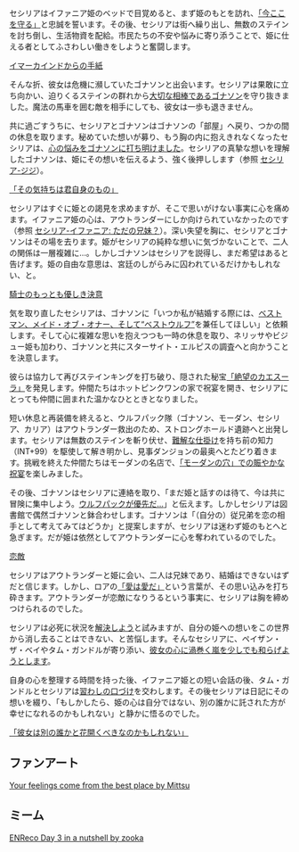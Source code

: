 <!-- title: セシリア・イマーカインド -->
<!-- status: 生存 -->

セシリアはイファニア姫のベッドで目覚めると、まず姫のもとを訪れ、[「今ここを守る」](https://www.youtube.com/watch?v=Icdii90_vSA&t=1090s)と忠誠を誓います。その後、セシリアは街へ繰り出し、無数のステインを討ち倒し、生活物資を配給。市民たちの不安や悩みに寄り添うことで、姫に仕える者としてふさわしい働きをしようと奮闘します。

[イマーカインドからの手紙](#embed:https://www.youtube.com/watch?v=Icdii90_vSA&t=2122s)

そんな折、彼女は危機に瀕していたゴナソンと出会います。セシリアは果敢に立ち向かい、迫りくるステインの群れから[大切な相棒であるゴナソン](https://www.youtube.com/watch?v=Icdii90_vSA&t=3608s)を守り抜きました。魔法の馬車を囲む敵を相手にしても、彼女は一歩も退きません。

共に過ごすうちに、セシリアとゴナソンはゴナソンの「部屋」へ戻り、つかの間の休息を取ります。秘めていた想いが募り、もう胸の内に抱えきれなくなったセシリアは、[心の悩みをゴナソンに打ち明けました](https://www.youtube.com/live/Icdii90_vSA?t=4770s)。セシリアの真摯な想いを理解したゴナソンは、姫にその想いを伝えるよう、強く後押しします（参照 [セシリア-ジジ](#edge:cecilia-gigi)）。

[「その気持ちは君自身のもの」](#embed:https://www.youtube.com/live/Icdii90_vSA?t=4843s)

セシリアはすぐに姫との謁見を求めますが、そこで思いがけない事実に心を痛めます。イファニア姫の心は、アウトランダーにしか向けられていなかったのです（参照 [セシリア-イファニア: ただの兄妹？](#edge:cecilia-iphania)）。深い失望を胸に、セシリアとゴナソンはその場を去ります。姫がセシリアの純粋な想いに気づかないことで、二人の関係は一層複雑に…。しかしゴナソンはセシリアを説得し、まだ希望はあると告げます。姫の自由な意思は、宮廷のしがらみに囚われているだけかもしれない、と。

[騎士のもっとも優しき決意](#embed:https://www.youtube.com/live/Icdii90_vSA?t=5430s)

気を取り直したセシリアは、ゴナソンに「いつか私が結婚する際には、[ベストマン、メイド・オブ・オナー、そして“ベストウルフ”](https://www.youtube.com/watch?v=Icdii90_vSA&t=5938s)を兼任してほしい」と依頼します。そして心に複雑な思いを抱えつつも一時の休息を取り、ネリッサやビジュー姫も加わり、ゴナソンと共にスターサイト・エルピスの調査へと向かうことを決意します。

彼らは協力して再びステインキングを打ち破り、隠された秘宝[「絶望のカエスーラ」](https://www.youtube.com/watch?v=Icdii90_vSA&t=10650s)を発見します。仲間たちはホットピンクワンの家で祝宴を開き、セシリアにとっても仲間に囲まれた温かなひとときとなりました。

短い休息と再装備を終えると、ウルフパック隊（ゴナソン、モーダン、セシリア、カリア）はアウトランダー救出のため、ストロングホールド遺跡へと出発します。セシリアは無数のステインを斬り伏せ、[難解な仕掛け](https://www.youtube.com/live/Icdii90_vSA?si=2MtGJDNGarHGSAuW&t=16129)を持ち前の知力（INT+99）を駆使して解き明かし、見事ダンジョンの最奥へとたどり着きます。挑戦を終えた仲間たちはモーダンの名店で、[「モーダンの穴」での賑やかな祝宴](https://www.youtube.com/live/Icdii90_vSA?t=17430s)を楽しみました。

その後、ゴナソンはセシリアに連絡を取り、「まだ姫と話すのは待て、今は共に冒険に集中しよう。[ウルフパックが優先だ…](https://www.youtube.com/live/Icdii90_vSA?si=_TcyB6TwuOqLVVYO&t=17714)」と伝えます。しかしセシリアは図書館で偶然ゴナソンと鉢合わせします。ゴナソンは「（自分の）従兄弟を恋の相手として考えてみてはどうか」と提案しますが、セシリアは迷わず姫のもとへと急ぎます。だが姫は依然としてアウトランダーに心を奪われているのでした。

[恋敵](#embed:https://www.youtube.com/live/Icdii90_vSA?t=18511s)

セシリアはアウトランダーと姫に会い、二人は兄妹であり、結婚はできないはずだと信じます。しかし、ロアの[「愛は愛だ」](https://www.youtube.com/live/Icdii90_vSA?t=19375s)という言葉が、その思い込みを打ち砕きます。アウトランダーが恋敵になりうるという事実に、セシリアは胸を締めつけられるのでした。

セシリアは必死に状況を[解決しよう](https://www.youtube.com/live/Icdii90_vSA?si=0cVW52wBSJBoDRwe&t=19554)と試みますが、自分の姫への想いをこの世界から消し去ることはできない、と苦悩します。そんなセシリアに、ペイザン・ザ・ベイやタム・ガンドルが寄り添い、[彼女の心に渦巻く嵐を少しでも和らげようとします](https://www.youtube.com/live/Icdii90_vSA?si=Z-WNC8IAZsHqyGHB)。

自身の心を整理する時間を持った後、イファニア姫との短い会話の後、タム・ガンドルとセシリアは[習わしの口づけ](https://www.youtube.com/watch?v=Icdii90_vSA&t=21964s)を交わします。その後セシリアは日記にその想いを綴り、「もしかしたら、姫の心は自分ではない、別の誰かに託された方が幸せになれるのかもしれない」と静かに悟るのでした。

[「彼女は別の誰かと花開くべきなのかもしれない」](#embed:https://www.youtube.com/live/Icdii90_vSA?si=2442Iuml0kJwJFKa)

## ファンアート

[Your feelings come from the best place by Mittsu](https://x.com/MittsumiA/status/1919718476379521404)

<!-- gigi -->

## ミーム

[ENReco Day 3 in a nutshell by zooka](https://x.com/zookacchi/status/1919624569503285734)